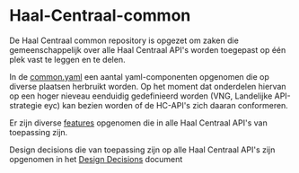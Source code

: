 # Haal-Centraal-common

De Haal Centraal common repository is opgezet om zaken die gemeenschappelijk over alle Haal Centraal API's worden toegepast op één plek vast te leggen en te delen. 

In de [common.yaml](./api-specificatie/common.yaml) een aantal yaml-componenten opgenomen die op diverse plaatsen herbruikt worden. Op het moment dat onderdelen hiervan op een hoger nieveau eenduidig gedefinieerd worden (VNG, Landelijke API-strategie eyc) kan bezien worden of de HC-API's zich daaran conformeren.

Er zijn diverse [features](./features) opgenomen die in alle Haal Centraal API's van toepassing zijn. 

Design decisions die van toepassing zijn op alle Haal Centraal API's zijn opgenomen in het [Design Decisions](./docs/design_desicions.md) document
